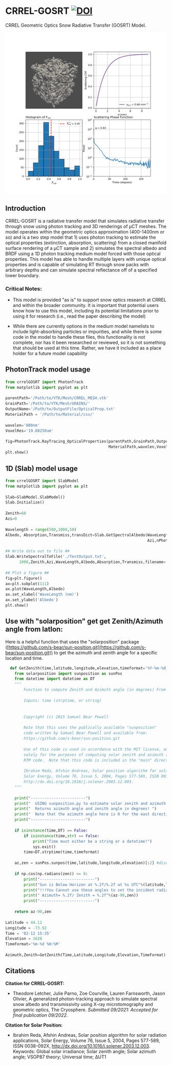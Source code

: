 # CRREL-GOSRT [![DOI](https://zenodo.org/badge/536283362.svg)](https://zenodo.org/badge/latestdoi/536283362)
CRREL Geometric Optics Snow Radiative Transfer (GOSRT) Model.

![Four Panel Figure showing optical properties of a uCT sample from CRREL-GOSRT](FacetsExample.png?raw=true "Facets")

## Introduction

CRREL-GOSRT is a radiative transfer model that simulates radiative transfer through snow using photon tracking and 3D renderings of μCT
meshes.  The model operates within the geometric optics approximation (400-1400nm or so) and is a two step model that 1) uses photon tracking to estimate the
optical properties (extinction, absorption, scattering) from a closed manifold surface rendering of a μCT sample and 2) simulates the spectral albedo and BRDF using a 1D photon tracking medium model forced with those optical properties. This model has able to handle multiple layers with unique optical properties and is capable of simulating RT through snow packs with arbitrary depths and can simulate spectral reflectance off of a specified lower boundary.

### Critical Notes:
- This model is provided "as is" to support snow optics research at CRREL and within the broader community.  It is important that
  potential users know how to use this model, including its potential limitations prior to using it for research (i.e., read the paper describing the model)

- While there are currently options in the medium model namelists to include light-absorbing particles or impurities, and while    there is some code in the model to handle these files, this functionality is not complete, nor has it been researched or reviewed, so it is not something that should be used at this time.  Rather, we have it included as a place holder for a future model capability

## PhotonTrack model usage

```python
from crrelGOSRT import PhotonTrack
from matplotlib import pyplot as plt

parentPath='/Path/to/VTK/Mesh/CRREL_MESH.vtk'
GrainPath='/Path/to/VTK/Mesh/GRAINS/'
OutputName='/Path/to/OutputFile/OpticalProp.txt'
MaterialPath = '/Path/to/Material/csv/'

wavelen='800nm'
VoxelRes='19.88250um'

fig=PhotonTrack.RayTracing_OpticalProperties(parentPath,GrainPath,OutputName,
                                             MaterialPath,wavelen,VoxelRes)
plt.show()

```

## 1D (Slab) model usage

```python
from crrelGOSRT import SlabModel
from matplotlib import pyplot as plt

Slab=SlabModel.SlabModel()
Slab.Initialize()

Zenith=60
Azi=0

Wavelength = range(500,1000,50)
Albedo, Absorption,Transmiss,transDict=Slab.GetSpectralAlbedo(WaveLength,Zenith,
                                                              Azi,nPhotons=1000)

## Write data out to file ##
Slab.WriteSpectralToFile('./TestOutput.txt',
      1000,Zenith,Azi,WaveLength,Albedo,Absorption,Transmiss,filename='Test Output')

## Plot a figure ##
fig=plt.figure()
ax=plt.subplot(111)
ax.plot(WaveLength,Albedo)
ax.set_xlabel('WaveLength (nm)')
ax.set_ylabel('Albedo')
plt.show()
```

## Use with "solarposition" get get Zenith/Azimuth angle from latlon:

Here is a helpful function that uses the "solarposition" package ([https://github.com/s-bear/sun-position.git](https://github.com/s-bear/sun-position.git))
to get the azimuth and zenith angle for a specific location and time.

```python
  def GetZenith(time,latitude,longitude,elevation,timeformat='%Y-%m-%d_%H:%M:%S'):
    from solarposition import sunposition as sunPos
    from datetime import datetime as DT
    """
        Function to compute Zenith and Azimuth angle (in degrees) From lat/lon/time/elevation

        Inputs: time (strptime, or string)


        Copyright (c) 2015 Samuel Bear Powell

        Note that this uses the publically available "sunposition"
        code written by Samuel Bear Powell and available from:
        https://github.com/s-bear/sun-position.git

        Use of this code is used in accordance with the MIT license, and is used
        solely for the purposes of computing solar zenith and azimuth angles as inputs to the
        RTM code.  Note that this code is included in the "main" directory as solarposition

        Ibrahim Reda, Afshin Andreas, Solar position algorithm for solar radiation applications,
        Solar Energy, Volume 76, Issue 5, 2004, Pages 577-589, ISSN 0038-092X,
        http://dx.doi.org/10.1016/j.solener.2003.12.003.
    """

    print("------------------------")
    print("  USING sunposition.py to estimate solar zenith and azimuth angle!" )
    print("  Returns azimuth angle and zenith angle in degrees! ")
    print("  Note that the azimuth angle here is 0 for the east direction!")
    print("------------------------")

    if isinstance(time,DT) == False:
        if isinstance(time,str) == False:
            print("Time must either be a string or a datetime!")
            sys.exit()
        time=DT.strptime(time,timeformat)

    az,zen = sunPos.sunpos(time,latitude,longitude,elevation)[:2] #discard RA, dec, H

    if np.cos(np.radians(zen)) <= 0:
        print("------------------------")
        print("Sun is Below Horizon at %.2f/%.2f at %s UTC"%(latitude,longitude,time))
        print("!!!You Cannot use these angles to set the incident radiation!!!")
        print(" Azimuth= %.2f/ Zenith = %.2f"%(az-90,zen))
        print("------------------------")

    return az-90,zen

Latitude = 44.11
Longitude = -73.92
Time = '02-12 15:35'
Elevation = 1628
TimeFormat='%m-%d %H:%M'

Azimuth,Zenith=GetZenith(Time,Latitude,Longitude,Elevation,TimeFormat)
```

## Citations

**Citation for CRREL-GOSRT:**

* Theodore Letcher, Julie Parno, Zoe Courville, Lauren Farnsworth, Jason Olivier, A generalized photon-tracking approach to simulate spectral snow albedo and transmissivity using X-ray microtomography and geometric optics, The Cryosphere.  *Submitted 09/2021: Accepted for final publication 09/2022*.

**Citation for Solar Position:**

* Ibrahim Reda, Afshin Andreas, Solar position algorithm for solar radiation applications, Solar Energy, Volume 76, Issue 5, 2004, Pages 577-589, ISSN 0038-092X, http://dx.doi.org/10.1016/j.solener.2003.12.003.
Keywords: Global solar irradiance; Solar zenith angle; Solar azimuth angle; VSOP87 theory; Universal time; ΔUT1
